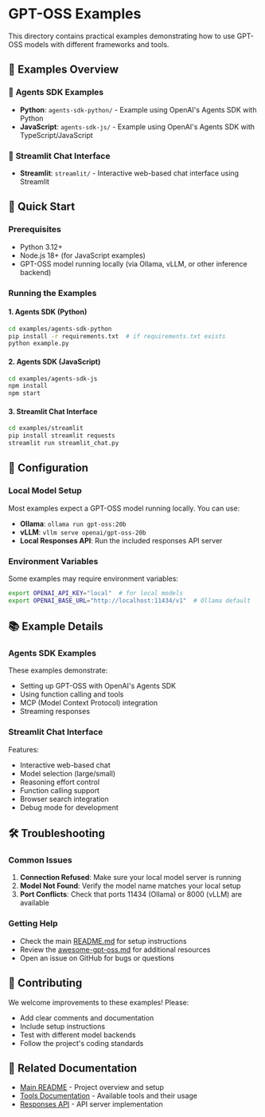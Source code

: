 # GPT-OSS Examples

This directory contains practical examples demonstrating how to use GPT-OSS models with different frameworks and tools.

## 📁 Examples Overview

### 🤖 **Agents SDK Examples**
- **Python**: `agents-sdk-python/` - Example using OpenAI's Agents SDK with Python
- **JavaScript**: `agents-sdk-js/` - Example using OpenAI's Agents SDK with TypeScript/JavaScript

### 🎨 **Streamlit Chat Interface**
- **Streamlit**: `streamlit/` - Interactive web-based chat interface using Streamlit

## 🚀 Quick Start

### Prerequisites
- Python 3.12+
- Node.js 18+ (for JavaScript examples)
- GPT-OSS model running locally (via Ollama, vLLM, or other inference backend)

### Running the Examples

#### 1. Agents SDK (Python)
```bash
cd examples/agents-sdk-python
pip install -r requirements.txt  # if requirements.txt exists
python example.py
```

#### 2. Agents SDK (JavaScript)
```bash
cd examples/agents-sdk-js
npm install
npm start
```

#### 3. Streamlit Chat Interface
```bash
cd examples/streamlit
pip install streamlit requests
streamlit run streamlit_chat.py
```

## 🔧 Configuration

### Local Model Setup
Most examples expect a GPT-OSS model running locally. You can use:

- **Ollama**: `ollama run gpt-oss:20b`
- **vLLM**: `vllm serve openai/gpt-oss-20b`
- **Local Responses API**: Run the included responses API server

### Environment Variables
Some examples may require environment variables:
```bash
export OPENAI_API_KEY="local"  # for local models
export OPENAI_BASE_URL="http://localhost:11434/v1"  # Ollama default
```

## 📚 Example Details

### Agents SDK Examples
These examples demonstrate:
- Setting up GPT-OSS with OpenAI's Agents SDK
- Using function calling and tools
- MCP (Model Context Protocol) integration
- Streaming responses

### Streamlit Chat Interface
Features:
- Interactive web-based chat
- Model selection (large/small)
- Reasoning effort control
- Function calling support
- Browser search integration
- Debug mode for development

## 🛠️ Troubleshooting

### Common Issues

1. **Connection Refused**: Make sure your local model server is running
2. **Model Not Found**: Verify the model name matches your local setup
3. **Port Conflicts**: Check that ports 11434 (Ollama) or 8000 (vLLM) are available

### Getting Help
- Check the main [README.md](../README.md) for setup instructions
- Review the [awesome-gpt-oss.md](../awesome-gpt-oss.md) for additional resources
- Open an issue on GitHub for bugs or questions

## 🤝 Contributing

We welcome improvements to these examples! Please:
- Add clear comments and documentation
- Include setup instructions
- Test with different model backends
- Follow the project's coding standards

## 📖 Related Documentation

- [Main README](../README.md) - Project overview and setup
- [Tools Documentation](../gpt_oss/tools/) - Available tools and their usage
- [Responses API](../gpt_oss/responses_api/) - API server implementation
